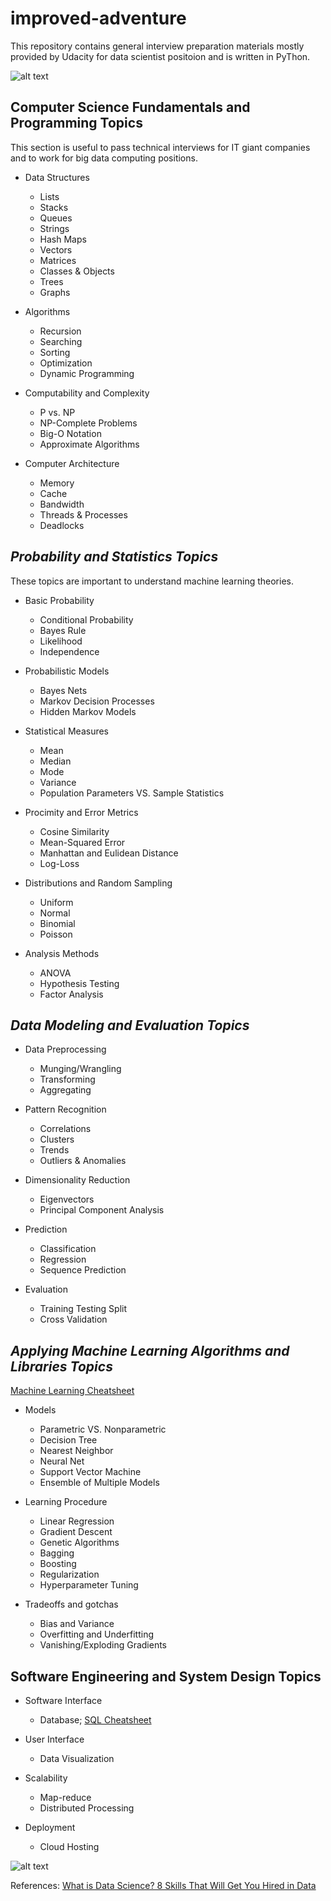 # improved-adventure

This repository contains general interview preparation materials mostly provided by Udacity for data scientist positoion and is written in PyThon.

![alt text](http://nirvacana.com/thoughts/wp-content/uploads/2013/07/RoadToDataScientist1.png "Image 1 to road to data scientist")

## Computer Science Fundamentals and Programming Topics  

This section is useful to pass technical interviews for IT giant companies and to work for big data computing positions. 

- Data Structures
  * Lists
  * Stacks
  * Queues
  * Strings
  * Hash Maps
  * Vectors
  * Matrices
  * Classes & Objects
  * Trees
  * Graphs

- Algorithms
  * Recursion
  * Searching
  * Sorting
  * Optimization
  * Dynamic Programming  

- Computability and Complexity
  * P vs. NP
  * NP-Complete Problems
  * Big-O Notation
  * Approximate Algorithms

- Computer Architecture
  * Memory
  * Cache
  * Bandwidth
  * Threads & Processes
  * Deadlocks

## _Probability and Statistics Topics_

These topics are important to understand machine learning theories.

- Basic Probability
  * Conditional Probability
  * Bayes Rule
  * Likelihood
  * Independence

- Probabilistic Models
  * Bayes Nets
  * Markov Decision Processes
  * Hidden Markov Models

- Statistical Measures
  * Mean
  * Median
  * Mode
  * Variance
  * Population Parameters VS. Sample Statistics

- Procimity and Error Metrics
  * Cosine Similarity
  * Mean-Squared Error
  * Manhattan and Eulidean Distance
  * Log-Loss

- Distributions and Random Sampling
  * Uniform
  * Normal
  * Binomial
  * Poisson

- Analysis Methods
  * ANOVA
  * Hypothesis Testing
  * Factor Analysis

## _Data Modeling and Evaluation Topics_
- Data Preprocessing 
  * Munging/Wrangling
  * Transforming
  * Aggregating

- Pattern Recognition
  * Correlations
  * Clusters
  * Trends
  * Outliers & Anomalies

- Dimensionality Reduction
  * Eigenvectors
  * Principal Component Analysis

- Prediction
  * Classification
  * Regression
  * Sequence Prediction

- Evaluation
  * Training Testing Split
  * Cross Validation

## _Applying Machine Learning Algorithms and Libraries Topics_

[Machine Learning Cheatsheet](https://stanford.edu/~shervine/teaching/cs-229/)

- Models
  * Parametric VS. Nonparametric
  * Decision Tree
  * Nearest Neighbor
  * Neural Net
  * Support Vector Machine
  * Ensemble of Multiple Models

- Learning Procedure
  * Linear Regression
  * Gradient Descent
  * Genetic Algorithms
  * Bagging
  * Boosting
  * Regularization
  * Hyperparameter Tuning

- Tradeoffs and gotchas
  * Bias and Variance
  * Overfitting and Underfitting
  * Vanishing/Exploding Gradients

## Software Engineering and System Design Topics
- Software Interface
  * Database; [SQL Cheatsheet](https://github.com/enochtangg/quick-SQL-cheatsheet)

- User Interface
  * Data Visualization

- Scalability
  * Map-reduce
  * Distributed Processing

- Deployment
  * Cloud Hosting  

![alt text](https://i2.wp.com/blog.udacity.com/wp-content/uploads/2014/11/Data-Science-Skills-Udacity-Matrix.png?zoom=2&resize=640%2C521&ssl=1 "Table 1 to compare jobs related data")

References: [What is Data Science? 8 Skills That Will Get You Hired in Data](https://blog.udacity.com/2014/11/data-science-job-skills.html)
